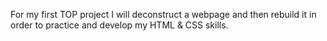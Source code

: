 For my first TOP project I will deconstruct a webpage and then rebuild it in order to practice and develop my HTML & CSS skills.
